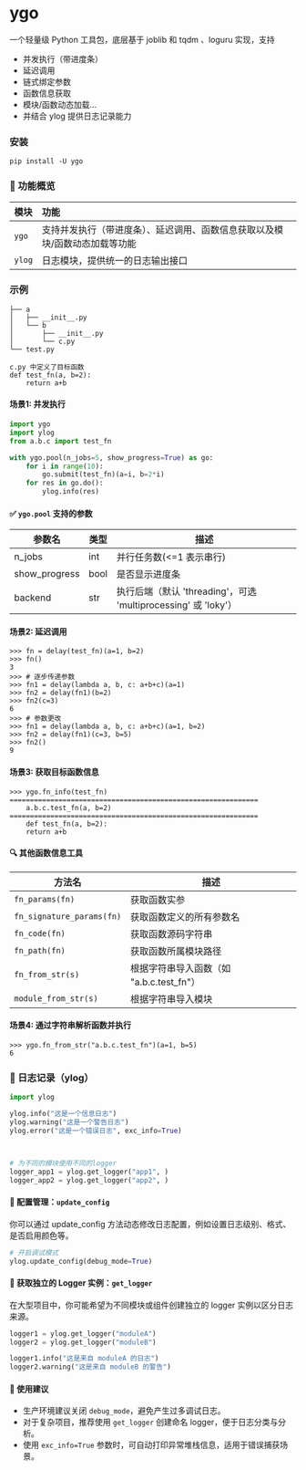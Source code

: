 # ygo
一个轻量级 Python 工具包，底层基于 joblib 和 tqdm 、loguru 实现，支持
- 并发执行（带进度条）
- 延迟调用
- 链式绑定参数
- 函数信息获取
- 模块/函数动态加载...
- 并结合 ylog 提供日志记录能力

### 安装
```shell
pip install -U ygo
```

### 🧰 功能概览

| 模块   | 功能                                                         |
| :----- | :----------------------------------------------------------- |
| `ygo`  | 支持并发执行（带进度条）、延迟调用、函数信息获取以及模块/函数动态加载等功能 |
| `ylog` | 日志模块，提供统一的日志输出接口                             |

### 示例

```
├── a
│   ├── __init__.py
│   └── b
│       ├── __init__.py
│       └── c.py
└── test.py

c.py 中定义了目标函数
def test_fn(a, b=2):
    return a+b
```

#### 场景1: 并发执行

```python
import ygo
import ylog
from a.b.c import test_fn

with ygo.pool(n_jobs=5, show_progress=True) as go:
    for i in range(10):
        go.submit(test_fn)(a=i, b=2*i)
    for res in go.do():
        ylog.info(res)
```

#### ✅ `ygo.pool` 支持的参数

| 参数名        | 类型 | 描述                                                         |
| ------------- | ---- | ------------------------------------------------------------ |
| n_jobs        | int  | 并行任务数(<=1 表示串行)                                     |
| show_progress | bool | 是否显示进度条                                               |
| backend       | str  | 执行后端（默认 'threading'，可选 'multiprocessing' 或 'loky'） |

#### 场景2: 延迟调用

```
>>> fn = delay(test_fn)(a=1, b=2)
>>> fn()
3
>>> # 逐步传递参数
>>> fn1 = delay(lambda a, b, c: a+b+c)(a=1)
>>> fn2 = delay(fn1)(b=2)
>>> fn2(c=3)
6
>>> # 参数更改
>>> fn1 = delay(lambda a, b, c: a+b+c)(a=1, b=2)
>>> fn2 = delay(fn1)(c=3, b=5)
>>> fn2()
9
```

#### 场景3: 获取目标函数信息

```
>>> ygo.fn_info(test_fn)
=============================================================
    a.b.c.test_fn(a, b=2)
=============================================================
    def test_fn(a, b=2):
    return a+b
```

#### 🔍 其他函数信息工具

| 方法名                    | 描述                                     |
| ------------------------- | ---------------------------------------- |
| `fn_params(fn)`           | 获取函数实参                             |
| `fn_signature_params(fn)` | 获取函数定义的所有参数名                 |
| `fn_code(fn)`             | 获取函数源码字符串                       |
| `fn_path(fn)`             | 获取函数所属模块路径                     |
| `fn_from_str(s)`          | 根据字符串导入函数（如 "a.b.c.test_fn"） |
| `module_from_str(s)`      | 根据字符串导入模块                       |

#### 场景4: 通过字符串解析函数并执行

```
>>> ygo.fn_from_str("a.b.c.test_fn")(a=1, b=5)
6
```

### 📝 日志记录（ylog）

```python
import ylog

ylog.info("这是一个信息日志")
ylog.warning("这是一个警告日志")
ylog.error("这是一个错误日志", exc_info=True)



# 为不同的模块使用不同的logger
logger_app1 = ylog.get_logger("app1", )
logger_app2 = ylog.get_logger("app2", )
```

#### 🔧 配置管理：`update_config`

你可以通过 update_config 方法动态修改日志配置，例如设置日志级别、格式、是否启用颜色等。

```python
# 开启调试模式
ylog.update_config(debug_mode=True)
```

#### 🧩 获取独立的 Logger 实例：`get_logger`

在大型项目中，你可能希望为不同模块或组件创建独立的 logger 实例以区分日志来源。

```python
logger1 = ylog.get_logger("moduleA")
logger2 = ylog.get_logger("moduleB")

logger1.info("这是来自 moduleA 的日志")
logger2.warning("这是来自 moduleB 的警告")
```

#### 📌 使用建议

- 生产环境建议关闭 `debug_mode`，避免产生过多调试日志。
- 对于复杂项目，推荐使用 `get_logger` 创建命名 logger，便于日志分类与分析。
- 使用 `exc_info=True` 参数时，可自动打印异常堆栈信息，适用于错误捕获场景。
